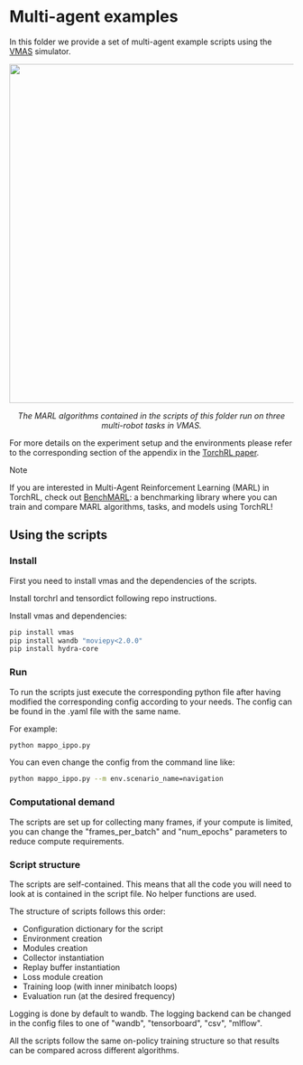 # Multi-agent examples

In this folder we provide a set of multi-agent example scripts using the [VMAS](https://github.com/proroklab/VectorizedMultiAgentSimulator) simulator.

<p align="center">
<img src="https://pytorch.s3.amazonaws.com/torchrl/github-artifacts/img/marl_vmas.png" width="600px">
</p>

<center><i>The MARL algorithms contained in the scripts of this folder run on three multi-robot tasks in VMAS.</i></center>

For more details on the experiment setup and the environments please refer to the corresponding section of the appendix in the [TorchRL paper](https://arxiv.org/abs/2306.00577).

> [!NOTE]  
> If you are interested in Multi-Agent Reinforcement Learning (MARL) in TorchRL, check out [BenchMARL](https://github.com/facebookresearch/BenchMARL):
> a benchmarking library where you 
> can train and compare MARL algorithms, tasks, and models using TorchRL!

## Using the scripts

### Install

First you need to install vmas and the dependencies of the scripts.

Install torchrl and tensordict following repo instructions.

Install vmas and dependencies:

```bash
pip install vmas
pip install wandb "moviepy<2.0.0"
pip install hydra-core
```

### Run

To run the scripts just execute the corresponding python file after having modified the corresponding config 
according to your needs.
The config can be found in the .yaml file with the same name.

For example:
```bash
python mappo_ippo.py
```

You can even change the config from the command line like:

```bash
python mappo_ippo.py --m env.scenario_name=navigation
```

### Computational demand
The scripts are set up for collecting many frames, if your compute is limited, you can change the "frames_per_batch" 
and "num_epochs" parameters to reduce compute requirements.

### Script structure

The scripts are self-contained.
This means that all the code you will need to look at is contained in the script file. 
No helper functions are used.

The structure of scripts follows this order:
- Configuration dictionary for the script
- Environment creation
- Modules creation
- Collector instantiation
- Replay buffer instantiation
- Loss module creation
- Training loop (with inner minibatch loops)
- Evaluation run (at the desired frequency)

Logging is done by default to wandb.
The logging backend can be changed in the config files to one of "wandb", "tensorboard", "csv", "mlflow".

All the scripts follow the same on-policy training structure so that results can be compared across different algorithms.
